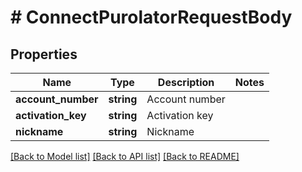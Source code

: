 # # ConnectPurolatorRequestBody

## Properties

Name | Type | Description | Notes
------------ | ------------- | ------------- | -------------
**account_number** | **string** | Account number | 
**activation_key** | **string** | Activation key | 
**nickname** | **string** | Nickname | 

[[Back to Model list]](../../README.md#documentation-for-models) [[Back to API list]](../../README.md#documentation-for-api-endpoints) [[Back to README]](../../README.md)


